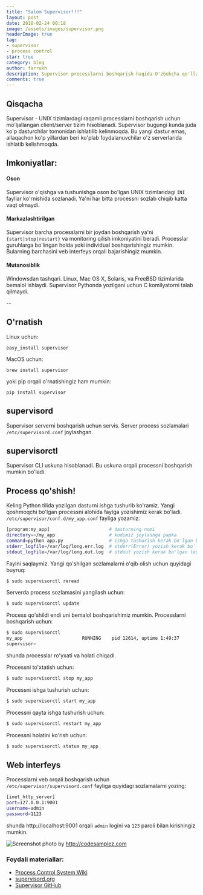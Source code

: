 ```yaml
---
title: "Salom Supervisor!!!"
layout: post
date: 2018-02-24 00:18
image: /assets/images/supervisor.png
headerImage: true
tag:
- supervisor
- process control
star: true
category: blog
author: farrukh
description: Supervisor processlarni boshqarish haqida O'zbekcha qo'llanma.
comments: true
---
```


## Qisqacha
Supervisor - UNIX tizimlardagi raqamli processlarni boshqarish uchun mo'ljallangan client/server tizim hisoblanadi.
Supervisor bugungi kunda juda ko'p dasturchilar tomonidan ishlatilib kelinmoqda. Bu yangi dastur emas, allaqachon ko'p yillardan
beri ko'plab foydalanuvchilar o'z serverlarida ishlatib kelishmoqda.

## Imkoniyatlar:
#### Oson
Supervisor o'qishga va tushunishga oson bo'lgan UNIX tizimlaridagi `INI` fayllar ko'rnishida sozlanadi. Ya'ni har bitta processni 
sozlab chiqib katta vaqt olmaydi.

#### Markazlashtirilgan
Supervisor barcha processlarni bir joydan boshqarish ya'ni `{start|stop|restart}` va monitoring qilish imkoniyatini beradi.
Processlar guruhlarga bo'lingan holda yoki individual boshqarishingiz mumkin. Bularning barchasini veb interfeys orqali bajarishingiz
mumkin.

#### Mutanosiblik
Windowsdan tashqari. Linux, Mac OS X, Solaris, va FreeBSD tizimlarida bemalol ishlaydi. Supervisor Pythonda yozilgani
uchun C komilyatorni talab qilmaydi.

--
## O'rnatish
Linux uchun:

    easy_install supervisor
    
MacOS uchun:

    brew install supervisor
    
    
yoki pip orqali o'rnatishingiz ham mumkin:

    pip install supervisor



## supervisord
Supervisor serverni boshqarish uchun servis. Server process sozlamalari `/etc/supervisord.conf` joylashgan.

## supervisorctl
Supervisor CLI uskuna hisoblanadi. Bu uskuna orqali processni boshqarish mumkin bo'ladi.


## Process qo'shish!
Keling Python tilida yozilgan dasturni ishga tushurib ko'ramiz.
Yangi qoshmoqchi bo'lgan processni alohida faylga yozishimiz kerak bo'ladi. `/etc/supervisor/conf.d/my_app.conf` fayliga yozamiz:

```bash
[program:my_app]                      # dasturning nomi
directory=~/my_app                    # kodimiz joylashga papka
command=python app.py                 # ishga tushurish kerak bo'lgan buyruq
stderr_logfile=/var/log/long.err.log  # stderr(Error) yozish kerak bo'lgan log fayl
stdout_logfile=/var/log/long.out.log  # stdout yozish kerak bo'lgan log fayl
```
Faylni saqlaymiz. Yangi qo'shilgan sozlamalarni o'qib olish uchun quyidagi buyruq:
```bash
$ sudo supervisorctl reread
```
Serverda process sozlamasini yangilash uchun:
```bash
$ sudo supervisorctl update
```
Process qo'shildi endi uni bemalol boshqarishimiz mumkin. Processlarni boshqarish uchun:
```bash
$ sudo supervisorctl
my_app                      RUNNING    pid 12614, uptime 1:49:37
supervisor>
```
shunda processlar ro'yxati va holati chiqadi.

Processni to'xtatish uchun:
```bash
$ sudo supervisorctl stop my_app
```

Processni ishga tushurish uchun:
```bash
$ sudo supervisorctl start my_app
```

Processni qayta ishga tushurish uchun:
```bash
$ sudo supervisorctl restart my_app
```

Processni holatini ko'rish uchun:
```bash
$ sudo supervisorctl status my_app
```

## Web interfeys
Processlarni veb orqali boshqarish uchun `/etc/supervisor/supervisord.conf` fayliga quyidagi sozlamalarni yozing:
```bash
[inet_http_server]
port=127.0.0.1:9001
username=admin
password=1123
```
shunda http://localhost:9001 orqali `admin` logini va `123` paroli bilan kirishingiz mumkin.

![Screenshot](http://farrukh.me/assets/images/supervisor.png)
photo by http://codesamplez.com

### Foydali materiallar:
* [Process Control System Wiki](https://en.wikipedia.org/wiki/Process_control)
* [supervisord.org](http://supervisord.org/index.html)
* [Supervisor GitHub](https://github.com/Supervisor/supervisor)



